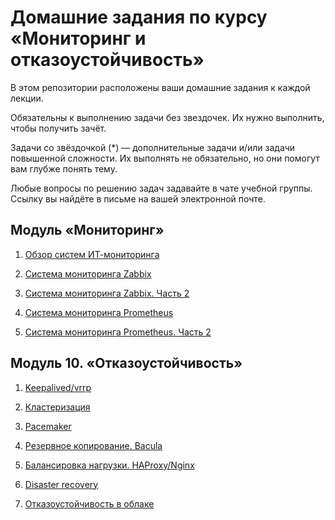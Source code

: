 # Домашние задания по курсу «Мониторинг и отказоустойчивость»

В этом репозитории расположены ваши домашние задания к каждой лекции. 

Обязательны к выполнению задачи без звездочек. Их нужно выполнить, чтобы получить зачёт.

Задачи со звёздочкой (*) — дополнительные задачи и/или задачи повышенной сложности. Их выполнять не обязательно, но они помогут вам глубже понять тему.

Любые вопросы по решению задач задавайте в чате учебной группы. Ссылку вы найдёте в письме на вашей электронной почте.

## Модуль «Мониторинг»

1. [Обзор систем ИТ-мониторинга](9-01.md)

2. [Система мониторинга Zabbix](9-02.md)

3. [Система мониторинга Zabbix. Часть 2](9-03.md)

4. [Система мониторинга Prometheus](9-04.md)

5. [Система мониторинга Prometheus. Часть 2](9-05.md)


## Модуль 10. «Отказоустойчивость»

1. [Keepalived/vrrp](10-01.md)

2. [Кластеризация](10-02.md)

3. [Pacemaker](10-03.md)

4. [Резервное копирование. Bacula](10-04.md)

5. [Балансировка нагрузки. HAProxy/Nginx](10-05.md)

6. [Disaster recovery](10-06.md)

7. [Отказоустойчивость в облаке](10-07.md)

